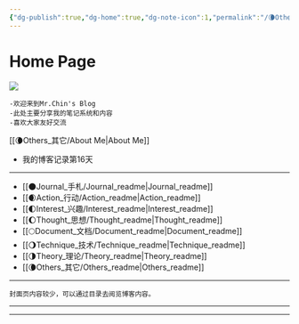 ```yaml
---
{"dg-publish":true,"dg-home":true,"dg-note-icon":1,"permalink":"/🌘Others_其它/Mr.Chin's Blog/","tags":["gardenEntry"],"dgPassFrontmatter":true,"noteIcon":1,"created":"2024-08-24T08:36:20.682+08:00","updated":"2024-09-03T17:13:49.461+08:00"}
---
```


# **Home Page**
![](https://cdn.jsdelivr.net/gh/BTW-Q/blog_img/image/202409031647272.svg)
~~~
-欢迎来到Mr.Chin's Blog
-此处主要分享我的笔记系统和内容
-喜欢大家友好交流
~~~
[[🌘Others_其它/About Me\|About Me]]

- 我的博客记录第16天
***
- [[🌑Journal_手札/Journal_readme\|Journal_readme]]
- [[🌒Action_行动/Action_readme\|Action_readme]]
- [[🌓Interest_兴趣/Interest_readme\|Interest_readme]]
- [[🌔Thought_思想/Thought_readme\|Thought_readme]]
- [[🌕Document_文档/Document_readme\|Document_readme]]
- [[🌖Technique_技术/Technique_readme\|Technique_readme]]
- [[🌗Theory_理论/Theory_readme\|Theory_readme]]
- [[🌘Others_其它/Others_readme\|Others_readme]]
***
```
封面页内容较少，可以通过目录去阅览博客内容。
```

***

---







